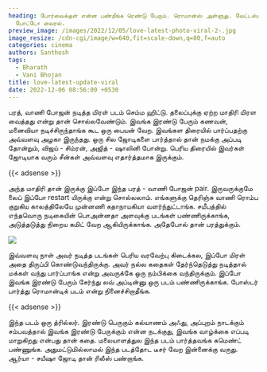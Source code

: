 ```yaml
---
heading: போர்வைக்குள் என்ன பண்றீங்க ரெண்டு பேரும். ரொமான்ஸ் அள்ளுது. லேட்டஸ்ட்
  போட்டோ வைரல்.
preview_image: /images/2022/12/05/love-latest-photo-viral-2-.jpg
image_resize: /cdn-cgi/image/w=640,fit=scale-down,q=80,f=auto
categories: cinema
authors: Santhosh
tags:
  - Bharath
  - Vani Bhojan
title: love-latest-update-viral
date: 2022-12-06 08:56:09 +0530
---
```

பரத், வாணி போஜன் நடித்த மிரள் படம் செம்ம ஹிட்டு. தலைப்புக்கு ஏற்ற மாதிரி மிரள வைத்தது என்று தான் சொல்லவேண்டும். இவங்க இரண்டு பேரும் கணவன், மனைவியா நடிச்சிருந்தாங்க கூட ஒரு பையன் வேற. இவங்கள திரையில் பார்ப்பதற்கு அவ்வளவு அழகா இருந்தது. ஒரு சில ஜோடிகளை பார்த்தால் தான் நமக்கு அப்படி தோன்றும், விஜய் - சிம்ரன், அஜித் - ஷாலினி போன்று. பெரிய திரையில் இவர்கள் ஜோடியாக வரும் சீன்கள் அவ்வளவு எதார்த்தமாக இருக்கும். 

{{< adsense >}}

அந்த மாதிரி தான் இருக்கு இப்போ இந்த பரத் - வாணி போஜன் pair. இருவருக்குமே லைப் இப்போ restart யிருக்கு என்று சொல்லலாம். எங்களுக்கு தெரிஞ்சு வாணி ரொம்ப குறுகிய காலத்திலேயே முன்னணி கதாநாயகியா வளர்ந்துட்டாங்க. சமீபத்தில் எந்தவொரு நடிகையின் பொஅன்னதா அளவுக்கு படங்கள் பண்ணிருக்காங்க, அடுத்தடுத்து நிறைய கமிட் வேற ஆகியிருக்காங்க. அதேபோல் தான் பரத்துக்கும்.

![](/images/2022/12/05/love-latest-photo-viral-1-.jpg)

இவ்வளவு நாள் அவர் நடித்த படங்கள் பெரிய வரவேற்பு கிடைக்கல, இப்போ மிரள் அதை திருப்பி கொண்டுவந்திருக்கு. அவர் நல்ல கதைகள் தேர்ந்தெடுத்து நடித்தால் மக்கள் வந்து பார்ப்பாங்க என்று அவருக்கே ஒரு நம்பிக்கை வந்திருக்கும். இப்போ இவங்க இரண்டு பேரும் சேர்ந்து லவ் அப்டின்னு ஒரு படம் பண்ணிருக்காங்க. போஸ்டர் பார்த்து ரொமான்டிக் படம் என்று நினைச்சிறாதீங்க.

{{< adsense >}}

இந்த படம் ஒரு த்ரில்லர். இரண்டு பெருகும் கல்யாணம் அஃது, அப்புறம் நாடக்கும் சம்பவத்தால் இவங்க இரண்டு பேருக்கும் என்ன நடக்குது, இவங்க வாழ்க்கை எப்படி மாறுகிறது என்பது தான் கதை. மலையாளத்துல இந்த படம் பார்த்தவங்க கமெண்ட் பண்ணுங்க. அதுமட்டுமில்லாமல் இந்த படத்தோட டீசர் வேற இன்னைக்கு வருது. ஆர்யா - சயீஷா ஜோடி தான் ரிலீஸ் பண்றாங்க.